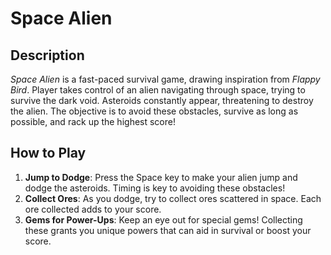 # Space Alien

## **Description**

_Space Alien_ is a fast-paced survival game, drawing inspiration from _Flappy Bird_. Player takes control of an alien navigating through space, trying to survive the dark void. Asteroids constantly appear, threatening to destroy the alien. The objective is to avoid these obstacles, survive as long as possible, and rack up the highest score!

## **How to Play**

1. **Jump to Dodge**: Press the Space key to make your alien jump and dodge the asteroids. Timing is key to avoiding these obstacles!
2. **Collect Ores**: As you dodge, try to collect ores scattered in space. Each ore collected adds to your score.
3. **Gems for Power-Ups**: Keep an eye out for special gems! Collecting these grants you unique powers that can aid in survival or boost your score.
